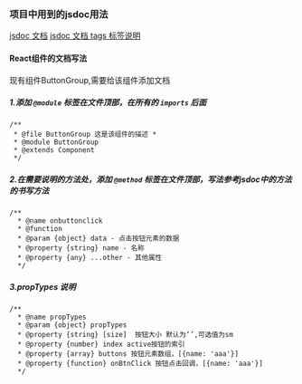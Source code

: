
### 项目中用到的jsdoc用法 ###

[jsdoc 文档](现有组件ButtonGroup,需要给该组件添加文档)
[jsdoc 文档 tags 标签说明](https://devdocs.io/jsdoc-tags/)

#### React组件的文档写法 ####

现有组件ButtonGroup,需要给该组件添加文档

##### 1.添加 `@module` 标签在文件顶部，在所有的 `imports` 后面 #####

```
/**
 * @file ButtonGroup 这是该组件的描述 *
 * @module ButtonGroup
 * @extends Component
 */
```

##### 2.在需要说明的方法处，添加 `@method` 标签在文件顶部，写法参考jsdoc中的方法的书写方法 #####

```
/**
  * @name onbuttonclick
  * @function
  * @param {object} data - 点击按钮元素的数据
  * @property {string} name - 名称
  * @property {any} ...other - 其他属性
  */
```
##### 3.propTypes 说明 #####

```
/**
  * @name propTypes
  * @param {object} propTypes
  * @property {string} [size]  按钮大小 默认为‘’,可选值为sm
  * @property {number} index active按钮的索引
  * @property {array} buttons 按钮元素数组，[{name: 'aaa'}]
  * @property {function} onBtnClick 按钮点击回调，[{name: 'aaa'}]
  */
```
